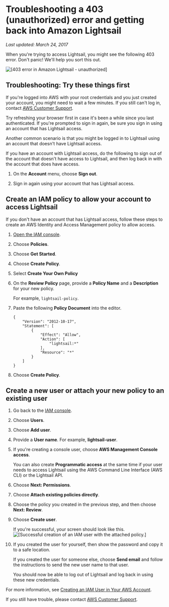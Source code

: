 # Troubleshooting a 403 \(unauthorized\) error and getting back into Amazon Lightsail<a name="create-policy-that-grants-access-to-amazon-lightsail"></a>

 *Last updated: March 24, 2017* 

When you're trying to access Lightsail, you might see the following 403 error\. Don't panic\! We'll help you sort this out\.

![\[403 error in Amazon Lightsail - unauthorized\]](https://d9yljz1nd5001.cloudfront.net/en_us/1cade0c7e07039bf59652df47a09d228/images/403-not-authorized-access-error-in-amazon-lightsail.png)

## Troubleshooting: Try these things first<a name="troubleshooting-try-these-things-first"></a>

If you're logged into AWS with your root credentials and you just created your account, you might need to wait a few minutes\. If you still can't log in, contact [AWS Customer Support](https://console.aws.amazon.com/support/home#/)\.

Try refreshing your browser first in case it's been a while since you last authenticated\. If you're prompted to sign in again, be sure you sign in using an account that has Lightsail access\.

Another common scenario is that you might be logged in to Lightsail using an account that doesn't have Lightsail access\.

If you have an account with Lightsail access, do the following to sign out of the account that doesn't have access to Lightsail, and then log back in with the account that does have access\. 

1. On the **Account** menu, choose **Sign out**\.

1. Sign in again using your account that has Lightsail access\.

## Create an IAM policy to allow your account to access Lightsail<a name="setting-up-an-iam-policy-that-has-access-to-amazon-lightsail"></a>

If you don't have an account that has Lightsail access, follow these steps to create an AWS Identity and Access Management policy to allow access\.

1. [Open the IAM console](https://console.aws.amazon.com/iam/)\.

1. Choose **Policies**\.

1. Choose **Get Started**\.

1. Choose **Create Policy**\.

1. Select **Create Your Own Policy**

1. On the **Review Policy** page, provide a **Policy Name** and a **Description** for your new policy\.

   For example, `lightsail-policy`\.

1. Paste the following **Policy Document** into the editor\.

   ```
   {
       "Version": "2012-10-17",
       "Statement": [
           {
               "Effect": "Allow",
               "Action": [
                   "lightsail:*"
               ],
               "Resource": "*"
           }
       ]
   }
   ```

1. Choose **Create Policy**\.

## Create a new user or attach your new policy to an existing user<a name="creating-a-user-with-this-iam-policy"></a>

1. Go back to the [IAM console](https://console.aws.amazon.com/iam/)\.

1. Choose **Users**\.

1. Choose **Add user**\.

1. Provide a **User name**\. For example, **lightsail\-user**\.

1. If you're creating a console user, choose **AWS Management Console access**\.

   You can also create **Programmatic access** at the same time if your user needs to access Lightsail using the AWS Command Line Interface \(AWS CLI\) or the Lightsail API\.

1. Choose **Next: Permissions**\.

1. Choose **Attach existing policies directly**\.

1. Choose the policy you created in the previous step, and then choose **Next: Review**\.

1. Choose **Create user**\.

   If you're successful, your screen should look like this\.  
![\[Successful creation of an IAM user with the attached policy.\]](https://d9yljz1nd5001.cloudfront.net/en_us/1cade0c7e07039bf59652df47a09d228/images/iam-console-add-user-success.png)

1. If you created the user for yourself, then show the password and copy it to a safe location\.

   If you created the user for someone else, choose **Send email** and follow the instructions to send the new user name to that user\.

   You should now be able to log out of Lightsail and log back in using these new credentials\.

For more information, see [Creating an IAM User in Your AWS Account](http://docs.aws.amazon.com/IAM/latest/UserGuide/id_users_create.html)\.

If you still have trouble, please contact [AWS Customer Support](https://console.aws.amazon.com/support/home#/)\.